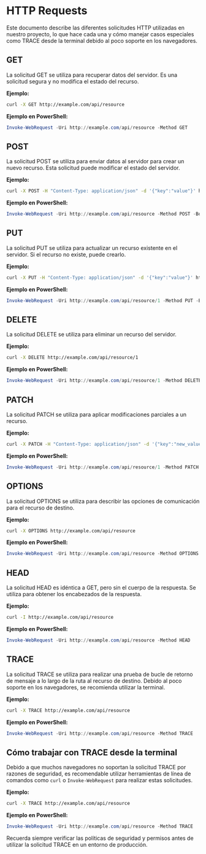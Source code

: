# HTTP Requests

Este documento describe las diferentes solicitudes HTTP utilizadas en nuestro proyecto, lo que hace cada una y cómo manejar casos especiales como TRACE desde la terminal debido al poco soporte en los navegadores.

## GET

La solicitud GET se utiliza para recuperar datos del servidor. Es una solicitud segura y no modifica el estado del recurso.

**Ejemplo:**

```bash
curl -X GET http://example.com/api/resource
```

**Ejemplo en PowerShell:**

```powershell
Invoke-WebRequest -Uri http://example.com/api/resource -Method GET
```

## POST

La solicitud POST se utiliza para enviar datos al servidor para crear un nuevo recurso. Esta solicitud puede modificar el estado del servidor.

**Ejemplo:**

```bash
curl -X POST -H "Content-Type: application/json" -d '{"key":"value"}' http://example.com/api/resource
```

**Ejemplo en PowerShell:**

```powershell
Invoke-WebRequest -Uri http://example.com/api/resource -Method POST -Body '{"key":"value"}' -ContentType "application/json"
```

## PUT

La solicitud PUT se utiliza para actualizar un recurso existente en el servidor. Si el recurso no existe, puede crearlo.

**Ejemplo:**

```bash
curl -X PUT -H "Content-Type: application/json" -d '{"key":"value"}' http://example.com/api/resource/1
```

**Ejemplo en PowerShell:**

```powershell
Invoke-WebRequest -Uri http://example.com/api/resource/1 -Method PUT -Body '{"key":"value"}' -ContentType "application/json"
```

## DELETE

La solicitud DELETE se utiliza para eliminar un recurso del servidor.

**Ejemplo:**

```bash
curl -X DELETE http://example.com/api/resource/1
```

**Ejemplo en PowerShell:**

```powershell
Invoke-WebRequest -Uri http://example.com/api/resource/1 -Method DELETE
```

## PATCH

La solicitud PATCH se utiliza para aplicar modificaciones parciales a un recurso.

**Ejemplo:**

```bash
curl -X PATCH -H "Content-Type: application/json" -d '{"key":"new_value"}' http://example.com/api/resource/1
```

**Ejemplo en PowerShell:**

```powershell
Invoke-WebRequest -Uri http://example.com/api/resource/1 -Method PATCH -Body '{"key":"new_value"}' -ContentType "application/json"
```

## OPTIONS

La solicitud OPTIONS se utiliza para describir las opciones de comunicación para el recurso de destino.

**Ejemplo:**

```bash
curl -X OPTIONS http://example.com/api/resource
```

**Ejemplo en PowerShell:**

```powershell
Invoke-WebRequest -Uri http://example.com/api/resource -Method OPTIONS
```

## HEAD

La solicitud HEAD es idéntica a GET, pero sin el cuerpo de la respuesta. Se utiliza para obtener los encabezados de la respuesta.

**Ejemplo:**

```bash
curl -I http://example.com/api/resource
```

**Ejemplo en PowerShell:**

```powershell
Invoke-WebRequest -Uri http://example.com/api/resource -Method HEAD
```

## TRACE

La solicitud TRACE se utiliza para realizar una prueba de bucle de retorno de mensaje a lo largo de la ruta al recurso de destino. Debido al poco soporte en los navegadores, se recomienda utilizar la terminal.

**Ejemplo:**

```bash
curl -X TRACE http://example.com/api/resource
```

**Ejemplo en PowerShell:**

```powershell
Invoke-WebRequest -Uri http://example.com/api/resource -Method TRACE
```

## Cómo trabajar con TRACE desde la terminal

Debido a que muchos navegadores no soportan la solicitud TRACE por razones de seguridad, es recomendable utilizar herramientas de línea de comandos como `curl` o `Invoke-WebRequest` para realizar estas solicitudes.

**Ejemplo:**

```bash
curl -X TRACE http://example.com/api/resource
```

**Ejemplo en PowerShell:**

```powershell
Invoke-WebRequest -Uri http://example.com/api/resource -Method TRACE
```

Recuerda siempre verificar las políticas de seguridad y permisos antes de utilizar la solicitud TRACE en un entorno de producción.
